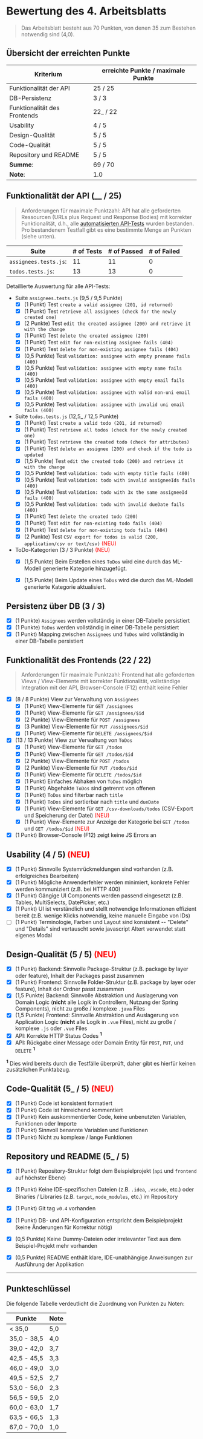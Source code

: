 # Bewertung des 4. Arbeitsblatts

> Das Arbeitsblatt besteht aus 70 Punkten, von denen 35 zum Bestehen notwendig sind (4,0).

## Übersicht der erreichten Punkte

| Kriterium                    | erreichte Punkte / maximale Punkte |
| ---------------------------- | ---------------------------------- |
| Funktionalität der API       | 25 / 25                            |
| DB-Persistenz                | 3 / 3                              |
| Funktionalität des Frontends | 22_ / 22                           |
| Usability                    | 4 / 5                              |
| Design-Qualität              | 5 / 5                              |
| Code-Qualität                | 5 / 5                              |
| Repository und README        | 5 / 5                              |
| **Summe**:                   | 69 / 70                            |
| **Note**:                    | 1.0                                |


## Funktionalität der API (__ / 25)
> Anforderungen für maximale Punktzahl: API hat alle geforderten Ressourcen (URLs plus Request und Response Bodies) mit korrekter Funktionalität, d.h., alle [automatisierten API-Tests](https://github.tik.uni-stuttgart.de/ISTE-ESE/pe2-api-tests-ex4) wurden bestanden.
> Pro bestandenem Testfall gibt es eine bestimmte Menge an Punkten (siehe unten).

| Suite                 | # of Tests | # of Passed | # of Failed |
| --------------------- | ---------- | ----------- | ----------- |
| `assignees.tests.js`: | 11         | 11          | 0           |
| `todos.tests.js`:     | 13         | 13          | 0           |

Detaillierte Auswertung für alle API-Tests:

- Suite `assignees.tests.js` (9,5 / 9,5 Punkte)
  - [x] (1 Punkt) Test `create a valid assignee (201, id returned)`
  - [x] (1 Punkt) Test `retrieve all assignees (check for the newly created one)`
  - [x] (2 Punkte) Test `edit the created assignee (200) and retrieve it with the change`
  - [x] (1 Punkt) Test `delete the created assignee (200)`
  - [x] (1 Punkt) Test `edit for non-existing assignee fails (404)`
  - [x] (1 Punkt) Test `delete for non-existing assignee fails (404)`
  - [x] (0,5 Punkte) Test `validation: assignee with empty prename fails (400)`
  - [x] (0,5 Punkte) Test `validation: assignee with empty name fails (400)`
  - [x] (0,5 Punkte) Test `validation: assignee with empty email fails (400)`
  - [x] (0,5 Punkte) Test `validation: assignee with valid non-uni email fails (400)`
  - [x] (0,5 Punkte) Test `validation: assignee with invalid uni email fails (400)`
- Suite `todos.tests.js` (12,5_ / 12,5 Punkte)
  - [x] (1 Punkt) Test `create a valid todo (201, id returned)`
  - [x] (1 Punkt) Test `retrieve all todos (check for the newly created one)`
  - [x] (1 Punkt) Test `retrieve the created todo (check for attributes)`
  - [x] (1 Punkt) Test `delete an assignee (200) and check if the todo is updated`
  - [x] (1,5 Punkte) Test `edit the created todo (200) and retrieve it with the change`
  - [x] (0,5 Punkte) Test `validation: todo with empty title fails (400)`
  - [x] (0,5 Punkte) Test `validation: todo with invalid assigneeIds fails (400)`
  - [x] (0,5 Punkte) Test `validation: todo with 3x the same assigneeId fails (400)`
  - [x] (0,5 Punkte) Test `validation: todo with invalid dueDate fails (400)`
  - [x] (1 Punkt) Test `delete the created todo (200)`
  - [x] (1 Punkt) Test `edit for non-existing todo fails (404)`
  - [x] (1 Punkt) Test `delete for non-existing todo fails (404)`
  - [x] (2 Punkte) Test `CSV export for todos is valid (200, application/csv or text/csv)` <span style="color: red">(NEU)</span>
- ToDo-Kategorien (3 / 3 Punkte) <span style="color: red">(NEU)</span>
  - [x] (1,5 Punkte) Beim Erstellen eines `ToDos` wird eine durch das ML-Modell generierte Kategorie hinzugefügt.
  - [x] (1,5 Punkte) Beim Update eines `ToDos` wird die durch das ML-Modell generierte Kategorie aktualisiert.


## Persistenz über DB (3 / 3)

- [x] (1 Punkte) `Assignees` werden vollständig in einer DB-Tabelle persistiert
- [x] (1 Punkte) `ToDos` werden vollständig in einer DB-Tabelle persistiert
- [x] (1 Punkt) Mapping zwischen `Assignees` und `ToDos` wird vollständig in einer DB-Tabelle persistiert

## Funktionalität des Frontends (22 / 22)
> Anforderungen für maximale Punktzahl: Frontend hat alle geforderten Views / View-Elemente mit korrekter Funktionalität, vollständige Integration mit der API, Browser-Console (F12) enthält keine Fehler

- [x] (8 / 8 Punkte) View zur Verwaltung von `Assignees`
  - [x] (1 Punkt) View-Elemente für `GET /assignees`
  - [x] (1 Punkt) View-Elemente für `GET /assignees/$id`
  - [x] (2 Punkte) View-Elemente für `POST /assignees`
  - [x] (3 Punkte) View-Elemente für `PUT /assignees/$id`
  - [x] (1 Punkt) View-Elemente für `DELETE /assignees/$id`
- [x] (13 / 13 Punkte) View zur Verwaltung von `ToDos`
  - [x] (1 Punkt) View-Elemente für `GET /todos`
  - [x] (1 Punkt) View-Elemente für `GET /todos/$id`
  - [x] (2 Punkte) View-Elemente für `POST /todos`
  - [x] (2 Punkte) View-Elemente für `PUT /todos/$id`
  - [x] (1 Punkt) View-Elemente für `DELETE /todos/$id`
  - [x] (1 Punkt) Einfaches Abhaken von `ToDos` möglich
  - [x] (1 Punkt) Abgehakte `ToDos` sind getrennt von offenen
  - [x] (1 Punkt) `ToDos` sind filterbar nach `title`
  - [x] (1 Punkt) `ToDos` sind sortierbar nach `title` und `dueDate`
  - [x] (1 Punkt) View-Elemente für `GET /csv-downloads/todos` (CSV-Export und Speicherung der Datei) <span style="color: red">(NEU)</span>
  - [x] (1 Punkt) View-Elemente zur Anzeige der Kategorie bei `GET /todos` und `GET /todos/$id` <span style="color: red">(NEU)</span>
- [x] (1 Punkt) Browser-Console (F12) zeigt keine JS Errors an

## Usability (4 / 5) <span style="color: red">(NEU)</span>

- [x] (1 Punkt) Sinnvolle Systemrückmeldungen sind vorhanden (z.B. erfolgreiches Bearbeiten)
- [x] (1 Punkt) Mögliche Anwenderfehler werden minimiert, konkrete Fehler werden kommuniziert (z.B. bei HTTP 400)
- [x] (1 Punkt) Gängige UI Components werden passend eingesetzt (z.B. Tables, MultiSelects, DatePicker, etc.)
- [x] (1 Punkt) UI ist verständlich und stellt notwendige Informationen effizient bereit (z.B. wenige Klicks notwendig, keine manuelle Eingabe von IDs)
- [ ] (1 Punkt) Terminologie, Farben und Layout sind konsistent -- "Delete" und "Details" sind vertauscht sowie javascript Altert verwendet statt eigenes Modal

## Design-Qualität (5 / 5) <span style="color: red">(NEU)</span>

- [x] (1 Punkt) Backend: Sinnvolle Package-Struktur (z.B. package by layer oder feature), Inhalt der Packages passt zusammen
- [x] (1 Punkt) Frontend: Sinnvolle Folder-Struktur (z.B. package by layer oder feature), Inhalt der Ordner passt zusammen
- [x] (1,5 Punkte) Backend: Sinnvolle Abstraktion und Auslagerung von Domain Logic (**nicht** alle Logik in Controllern, Nutzung der Spring Components), nicht zu große / komplexe `.java` Files
- [x] (1,5 Punkte) Frontend: Sinnvolle Abstraktion und Auslagerung von Application Logic (**nicht** alle Logik in `.vue` Files), nicht zu große / komplexe `.js` oder `.vue` Files
- [x] API: Korrekte HTTP Status Codes <sup>**1**</sup>
- [x] API: Rückgabe einer Message oder Domain Entity für `POST`, `PUT`, und `DELETE` <sup>**1**</sup>

<sup>**1**</sup> Dies wird bereits durch die Testfälle überprüft, daher gibt es hierfür keinen zusätzlichen Punktabzug.

## Code-Qualität (5_ / 5) <span style="color: red">(NEU)</span>

- [x] (1 Punkt) Code ist konsistent formatiert
- [x] (1 Punkt) Code ist hinreichend kommentiert
- [x] (1 Punkt) Kein auskommentierter Code, keine unbenutzten Variablen, Funktionen oder Importe
- [x] (1 Punkt) Sinnvoll benannte Variablen und Funktionen
- [x] (1 Punkt) Nicht zu komplexe / lange Funktionen

## Repository und README (5_ / 5)

- [x] (1 Punkt) Repository-Struktur folgt dem Beispielprojekt (`api` und `frontend` auf höchster Ebene)
- [x] (1 Punkt) Keine IDE-spezifischen Dateien (z.B. `.idea`, `.vscode`, etc.) oder Binaries / Libraries (z.B. `target`, `node_modules`, etc.) im Repository
- [x] (1 Punkt) Git tag `v0.4` vorhanden
- [x] (1 Punkt) DB- und API-Konfiguration entspricht dem Beispielprojekt (keine Änderungen für Korrektur nötig)
- [x] (0,5 Punkte) Keine Dummy-Dateien oder irrelevanter Text aus dem Beispiel-Projekt mehr vorhanden
- [x] (0,5 Punkte) README enthält klare, IDE-unabhängige Anweisungen zur Ausführung der Applikation


---

## Punkteschlüssel

Die folgende Tabelle verdeutlicht die Zuordnung von Punkten zu Noten:

| Punkte      | Note |
| ----------- | ---- |
| < 35,0      | 5,0  |
| 35,0 - 38,5 | 4,0  |
| 39,0 - 42,0 | 3,7  |
| 42,5 - 45,5 | 3,3  |
| 46,0 - 49,0 | 3,0  |
| 49,5 - 52,5 | 2,7  |
| 53,0 - 56,0 | 2,3  |
| 56,5 - 59,5 | 2,0  |
| 60,0 - 63,0 | 1,7  |
| 63,5 - 66,5 | 1,3  |
| 67,0 - 70,0 | 1,0  |